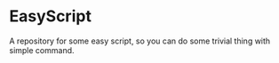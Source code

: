 # EasyScript
A repository for some easy script, so you can do some trivial thing with simple command.
